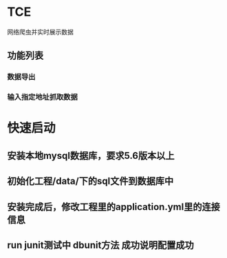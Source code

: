 # TCE
网络爬虫并实时展示数据

## 功能列表
### 数据导出
### 输入指定地址抓取数据



# 快速启动
## 安装本地mysql数据库，要求5.6版本以上
## 初始化工程/data/下的sql文件到数据库中
## 安装完成后，修改工程里的application.yml里的连接信息
## run junit测试中 dbunit方法 成功说明配置成功
